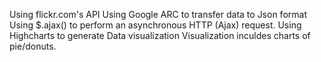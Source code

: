 Using flickr.com's API
Using Google ARC to transfer data to Json format
Using $.ajax() to perform an asynchronous HTTP (Ajax) request.
Using Highcharts to generate Data visualization 
Visualization inculdes charts of pie/donuts.

